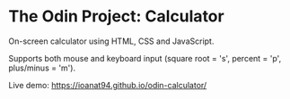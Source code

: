 # The Odin Project: Calculator

On-screen calculator using HTML, CSS and JavaScript.  

Supports both mouse and keyboard input (square root = 's', percent = 'p', plus/minus = 'm').  

Live demo: https://ioanat94.github.io/odin-calculator/
